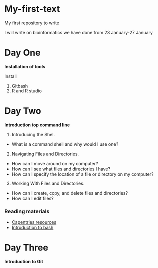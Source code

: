 # My-first-text
My first repository to write

I will write on bioinformatics we have done from 23 January-27 January

# Day One
**Installation of tools**

Install
1. Gitbash
2. R and R studio

# Day Two
**Introduction top command line**

1. Introducing the Shel.
 - What is a command shell and why would I use one?
2. Navigating Files and Directories.
 - How can I move around on my computer?
 - How can I see what files and directories I have?
 - How can I specify the location of a file or directory on my computer?
3. Working With Files and Directories.
 -  How can I create, copy, and delete files and directories?
 - How can I edit files?
### Reading materials
- [Capentries resources](https://swcarpentry.github.io/shell-novice/)
- [Introduction to bash](:https://winfrednyoroka.github.io/2023_01_23_Laikipia_Uni_online/) 
# Day Three

**Introduction to Git**
 


